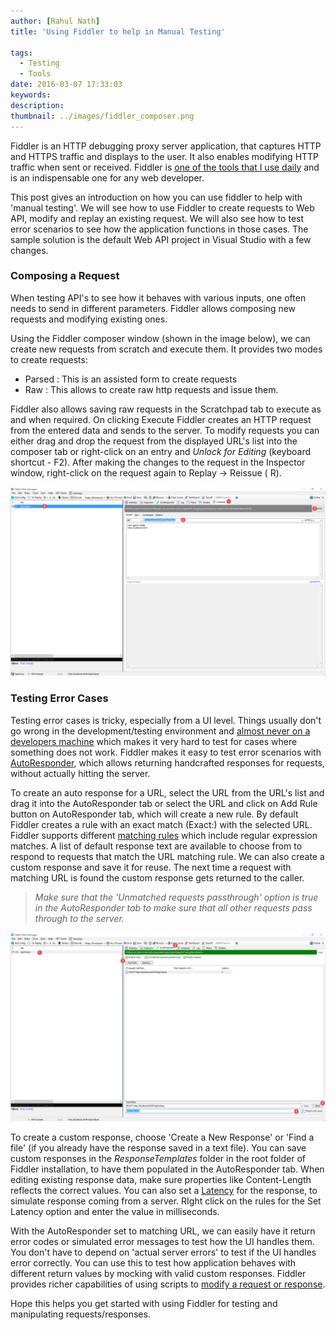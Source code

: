 ```yaml
---
author: [Rahul Nath]
title: 'Using Fiddler to help in Manual Testing'
  
tags:
  - Testing
  - Tools
date: 2016-03-07 17:33:03
keywords:
description:
thumbnail: ../images/fiddler_composer.png
---
```


Fiddler is an HTTP debugging proxy server application, that captures HTTP and HTTPS traffic and displays to the user. It also enables modifying HTTP traffic when sent or received. Fiddler is [one of the tools that I use daily](http://www.rahulpnath.com/blog/tools-that-I-use/) and is an indispensable one for any web developer.

This post gives an introduction on how you can use fiddler to help with 'manual testing'. We will see how to use Fiddler to create requests to Web API, modify and replay an existing request. We will also see how to test error scenarios to see how the application functions in those cases. The sample solution is the default Web API project in Visual Studio with a few changes.

### Composing a Request

When testing API's to see how it behaves with various inputs, one often needs to send in different parameters. Fiddler allows composing new requests and modifying existing ones.

Using the Fiddler composer window (shown in the image below), we can create new requests from scratch and execute them. It provides two modes to create requests:

- Parsed : This is an assisted form to create requests
- Raw : This allows to create raw http requests and issue them.

Fiddler also allows saving raw requests in the Scratchpad tab to execute as and when required. On clicking Execute Fiddler creates an HTTP request from the entered data and sends to the server. To modify requests you can either drag and drop the request from the displayed URL's list into the composer tab or right-click on an entry and _Unlock for Editing_ (keyboard shortcut - F2). After making the changes to the request in the Inspector window, right-click on the request again to Replay -> Reissue ( R).

<img class="center" alt="Fiddler Composer tab" src="../images/fiddler_composer.png" />

### Testing Error Cases

Testing error cases is tricky, especially from a UI level. Things usually don't go wrong in the development/testing environment and [almost never on a developers machine](http://blog.codinghorror.com/the-works-on-my-machine-certification-program/) which makes it very hard to test for cases where something does not work. Fiddler makes it easy to test error scenarios with [AutoResponder](http://docs.telerik.com/fiddler/KnowledgeBase/AutoResponder), which allows returning handcrafted responses for requests, without actually hitting the server.

To create an auto response for a URL, select the URL from the URL's list and drag it into the AutoResponder tab or select the URL and click on Add Rule button on AutoResponder tab, which will create a new rule. By default Fiddler creates a rule with an exact match (Exact:) with the selected URL. Fiddler supports different [matching rules](http://docs.telerik.com/fiddler/KnowledgeBase/AutoResponder#matching-rules) which include regular expression matches. A list of default response text are available to choose from to respond to requests that match the URL matching rule. We can also create a custom response and save it for reuse. The next time a request with matching URL is found the custom response gets returned to the caller.

> _Make sure that the 'Unmatched requests passthrough' option is true in the AutoResponder tab to make sure that all other requests pass through to the server._

<img class="center" alt="Fiddler AutoResponder tab" src="../images/fiddler_autoresponder.png" />

To create a custom response, choose 'Create a New Response' or 'Find a file' (if you already have the response saved in a text file). You can save custom responses in the _ResponseTemplates_ folder in the root folder of Fiddler installation, to have them populated in the AutoResponder tab. When editing existing response data, make sure properties like Content-Length reflects the correct values. You can also set a [Latency](http://docs.telerik.com/fiddler/KnowledgeBase/AutoResponder#latency) for the response, to simulate response coming from a server. RIght click on the rules for the Set Latency option and enter the value in milliseconds.

With the AutoResponder set to matching URL, we can easily have it return error codes or simulated error messages to test how the UI handles them. You don't have to depend on 'actual server errors' to test if the UI handles error correctly. You can use this to test how application behaves with different return values by mocking with valid custom responses. Fiddler provides richer capabilities of using scripts to [modify a request or response](http://docs.telerik.com/fiddler/KnowledgeBase/FiddlerScript/ModifyRequestOrResponse).

Hope this helps you get started with using Fiddler for testing and manipulating requests/responses.
